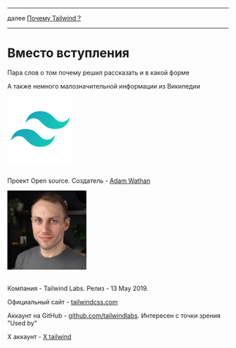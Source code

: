 <div>
<hr/>
далее
<a href="01.md">
Почему Tailwind ?
</a>
<hr/>
</div>

<h1>Вместо вступления</h1>

<p>Пара слов о том почему решил рассказать и в какой форме</p>

<p>А также немного малозначительной информации из Википедии</p>

<div>
<img src="./../logo.png" width="150" height="150"/>
</div>

<br/>

<div>

<p>
Проект Open source. Создатель - <a href="https://www.linkedin.com/in/adam-wathan-9418984a/">Adam Wathan</a>
</p>

<div>
<img src="./../adam.jpg" width="180" height="180"/>
</div>

<br/>
<p>
Компания - Tailwind Labs. Релиз - 13 May 2019.
</p>

<p>
Официальный сайт - <a href="https://tailwindcss.com/">tailwindcss.com</a>
</p>

<p>
Аккаунт на GitHub - <a href="https://github.com/tailwindlabs">github.com/tailwindlabs</a>. Интересен с точки зрения "Used by"
</p>

<p>
X аккаунт - <a href="https://x.com/tailwindcss">X tailwind</a>
</p>

</div>
